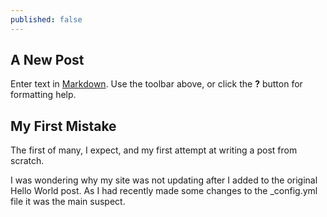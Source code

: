 ```yaml
---
published: false
---
```

## A New Post

Enter text in [Markdown](http://daringfireball.net/projects/markdown/). Use the toolbar above, or click the **?** button for formatting help.

## My First Mistake #

The first of many, I expect, and my first attempt at writing a post from scratch.

I was wondering why my site was not updating after I added to the original Hello World post. As I had recently made some changes to the \_config.yml file it was the main suspect. 